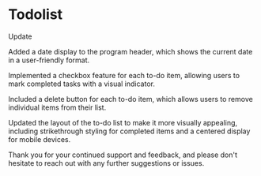 # Todolist

Update

Added a date display to the program header, which shows the current date in a user-friendly format.

Implemented a checkbox feature for each to-do item, allowing users to mark completed tasks with a visual indicator.

Included a delete button for each to-do item, which allows users to remove individual items from their list.

Updated the layout of the to-do list to make it more visually appealing, including strikethrough styling for completed items and a centered display for mobile devices.

Thank you for your continued support and feedback, and please don't hesitate to reach out with any further suggestions or issues.
